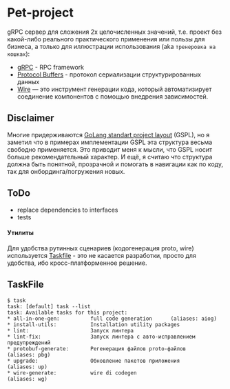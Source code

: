 #   Pet-project

gRPC сервер для сложения 2х целочисленных значений, т.е. проект без какой-либо реального практического применения 
или пользы для бизнеса, а только для иллюстрации использования (aka `тренеровка на кошках`):
- [gRPC](https://grpc.io/) - RPC framework
- [Protocol Buffers](https://protobuf.dev/) - протокол сериализации структурированных данных
- [Wire](https://github.com/google/wire) — это инструмент генерации кода, который автоматизирует соединение компонентов с помощью внедрения зависимостей.

##  Disclaimer
Многие придерживаются [GoLang standart project layout](https://github.com/golang-standards/project-layout) (GSPL),
но я заметил что в примерах имплементации GSPL эта структура весьма свободно применяется.
Это приводит меня к мысли, что GSPL носит больше рекомендательный характер. И ещё, я считаю что структура должна быть
понятной, прозрачной и помогать в навигации как по коду, так для онбординга/погружения новых.  

##  ToDo
- replace dependencies to interfaces
- tests

#### Утилиты
Для удобства рутинных сценариев (кодогенерация proto, wire) используется [Taskfile](https://taskfile.dev/) - это не
касается разработки, просто для удобства, ибо кросс-платформенное решение.

##  TaskFile

```shell
$ task
task: [default] task --list
task: Available tasks for this project:
* all-in-one-gen:          full code generation      (aliases: aiog)
* install-utils:           Installation utility packages
* lint:                    Запуск линтера
* lint-fix:                Запуск линтера с авто-исправлением предупреждений
* protobuf-generate:       Регенерация файлов proto-файлов      (aliases: pbg)
* upgrade:                 Обновление пакетов приложения        (aliases: up)
* wire-generate:           wire di codegen                      (aliases: wg)
```